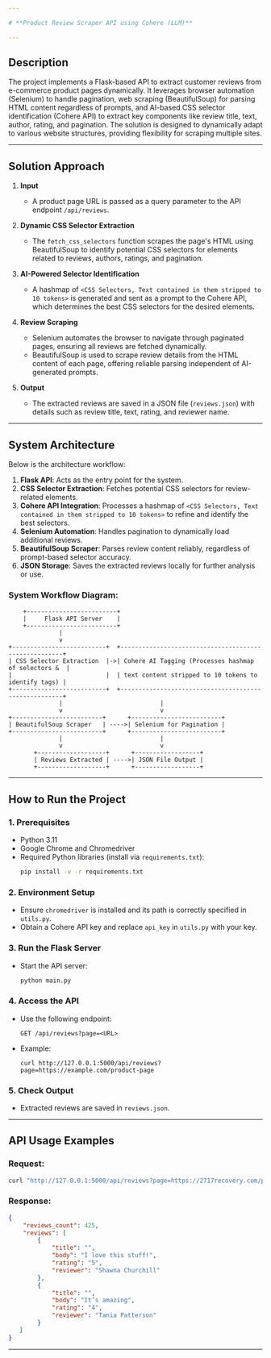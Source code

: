 ```yaml
---

# **Product Review Scraper API using Cohere (LLM)**

---
```


## **Description**
The project implements a Flask-based API to extract customer reviews from e-commerce product pages dynamically. It leverages browser automation (Selenium) to handle pagination, web scraping (BeautifulSoup) for parsing HTML content regardless of prompts, and AI-based CSS selector identification (Cohere API) to extract key components like review title, text, author, rating, and pagination. The solution is designed to dynamically adapt to various website structures, providing flexibility for scraping multiple sites.

---

## **Solution Approach**

1. **Input**  
   - A product page URL is passed as a query parameter to the API endpoint `/api/reviews`.

2. **Dynamic CSS Selector Extraction**  
   - The `fetch_css_selectors` function scrapes the page's HTML using BeautifulSoup to identify potential CSS selectors for elements related to reviews, authors, ratings, and pagination.

3. **AI-Powered Selector Identification**  
   - A hashmap of `<CSS Selectors, Text contained in them stripped to 10 tokens>` is generated and sent as a prompt to the Cohere API, which determines the best CSS selectors for the desired elements.

4. **Review Scraping**  
   - Selenium automates the browser to navigate through paginated pages, ensuring all reviews are fetched dynamically.
   - BeautifulSoup is used to scrape review details from the HTML content of each page, offering reliable parsing independent of AI-generated prompts.

5. **Output**  
   - The extracted reviews are saved in a JSON file (`reviews.json`) with details such as review title, text, rating, and reviewer name.

---

## **System Architecture**

Below is the architecture workflow:

1. **Flask API**: Acts as the entry point for the system.  
2. **CSS Selector Extraction**: Fetches potential CSS selectors for review-related elements.  
3. **Cohere API Integration**: Processes a hashmap of `<CSS Selectors, Text contained in them stripped to 10 tokens>` to refine and identify the best selectors.  
4. **Selenium Automation**: Handles pagination to dynamically load additional reviews.  
5. **BeautifulSoup Scraper**: Parses review content reliably, regardless of prompt-based selector accuracy.  
6. **JSON Storage**: Saves the extracted reviews locally for further analysis or use.  

### **System Workflow Diagram**:
```
    +-------------------------+
    |     Flask API Server    |
    +-------------------------+
              |
              v
+--------------------------+  +------------------------------------------------------+
| CSS Selector Extraction  |->| Cohere AI Tagging (Processes hashmap of selectors &  |
|                          |  | text content stripped to 10 tokens to identify tags) |
+--------------------------+  +------------------------------------------------------+
              |                           |
              v                           v
+-------------------------+      +-------------------------+
| BeautifulSoup Scraper   | ---->| Selenium for Pagination |
+-------------------------+      +-------------------------+
              |                           |
              v                           v
       +-------------------+      +------------------+
       | Reviews Extracted | ---->| JSON File Output |
       +-------------------+      +------------------+
```

---

## **How to Run the Project**

### **1. Prerequisites**  
- Python 3.11  
- Google Chrome and Chromedriver  
- Required Python libraries (install via `requirements.txt`):  
  ```bash
  pip install -v -r requirements.txt
  ```

### **2. Environment Setup**  
- Ensure `chromedriver` is installed and its path is correctly specified in `utils.py`.  
- Obtain a Cohere API key and replace `api_key` in `utils.py` with your key.  

### **3. Run the Flask Server**  
- Start the API server:  
  ```bash
  python main.py
  ```

### **4. Access the API**  
- Use the following endpoint:  
  ```
  GET /api/reviews?page=<URL>
  ```
- Example:  
  ```
  curl http://127.0.0.1:5000/api/reviews?page=https://example.com/product-page
  ```

### **5. Check Output**  
- Extracted reviews are saved in `reviews.json`.

---

## **API Usage Examples**

### **Request**:
```bash
curl "http://127.0.0.1:5000/api/reviews?page=https://2717recovery.com/products/recovery-cream"
```

### **Response**:
```json
{
    "reviews_count": 425,
    "reviews": [
        {
            "title": "",
            "body": "I love this stuff!",
            "rating": "5",
            "reviewer": "Shawna Churchill"
        },
        {
            "title": "",
            "body": "It’s amazing",
            "rating": "4",
            "reviewer": "Tania Patterson"
        }
   ]
}
```
---

